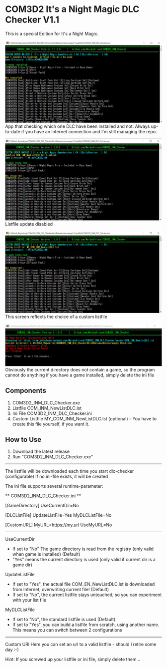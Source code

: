 # COM3D2 It's a Night Magic DLC Checker V1.1

This is a special Edition for It's a Night Magic.


![](Screen_1.jpg)
App that checking which one DLC have been installed and not.
Always up-to-date if you have an internet connection and I'm still managing the repo.

![](Screen_2.jpg)
Listfile update disabled

![](Screen_3.jpg)
This screen reflects the choice of a custom listfile

![](Screen_4.jpg)
Obviously the current directory does not contain a game, so the program cannot do anything
if you have a game installed, simply delete the ini file

## Components
1) COM3D2_INM_DLC_Checker.exe
2) Listfile COM_INM_NewListDLC.lst
3) Ini File COM3D2_INM_DLC_Checker.ini
4) Custom Listfile MY_COM_INM_NewListDLC.lst (optional) - You have to create this file yourself, if you want it.

## How to Use

1.  Download the latest release
2.  Run "COM3D2_INM_DLC_Checker.exe"

--------------------------------------
The listfile will be downloaded each time you start dlc-checker (configurable)
If no ini-file exists, it will be created

The ini file supports several runtime-parameter:

** COM3D2_INM_DLC_Checker.ini ** 

[GameDirectory]
UseCurrentDir=No

[DLCListFile]
UpdateListFile=Yes
MyDLCListFile=No

[CustomURL]
MyURL=https://my.url
UseMyURL=No

---------
UseCurrentDir
- If set to "No" The game directory is read from the registry (only valid when game is installed) (Default)
- "Yes" means the current directory is used (only valid if current dir is a game dir)

UpdateListFile
- If set to "Yes", the actual file COM_EN_NewListDLC.lst is downloaded from Internet, overwriting current file! (Default)
- If set to "No", the current listfile stays untouched, so you can experiment with your list file

MyDLCListFile
- If set to "No", the standard listfile is used (Default)
- If set to "Yes", you can build a listfile from scratch, using another name. This means you can switch between 2 configurations
----------

Custom URl
Here you can set an url to a valid listfile - should I retire some day :-)

Hint: If you screwed up your listfile or ini file, simply delete them... 

